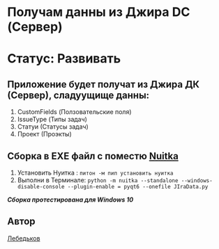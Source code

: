 # Получам данны из Джира DC (Сервер) 
# Статус: Развивать

## Приложение будет получат из Джира ДК (Сервер), сладуущище данны:
1. CustomFields (Ползовательские поля)
2. IssueType (Типы задач)
3. Статуи (Статусы задач)
4. Проект (Проэкты)

## Сборка в EXE файл с поместю [Nuitka](https://github.com/Nuitka/Nuitka)  
1. Установить Нуитка : `питон -м пип установить нуитка` 
2. Выполни в Терминале: `python -m nuitka --standalone --windows-disable-console --plugin-enable = pyqt6 --onefile JIraData.py`

***Сборка протестирована для Windows 10***



## Автор 
 [Лебедьков](https://github.com/BorodaOmsk)
